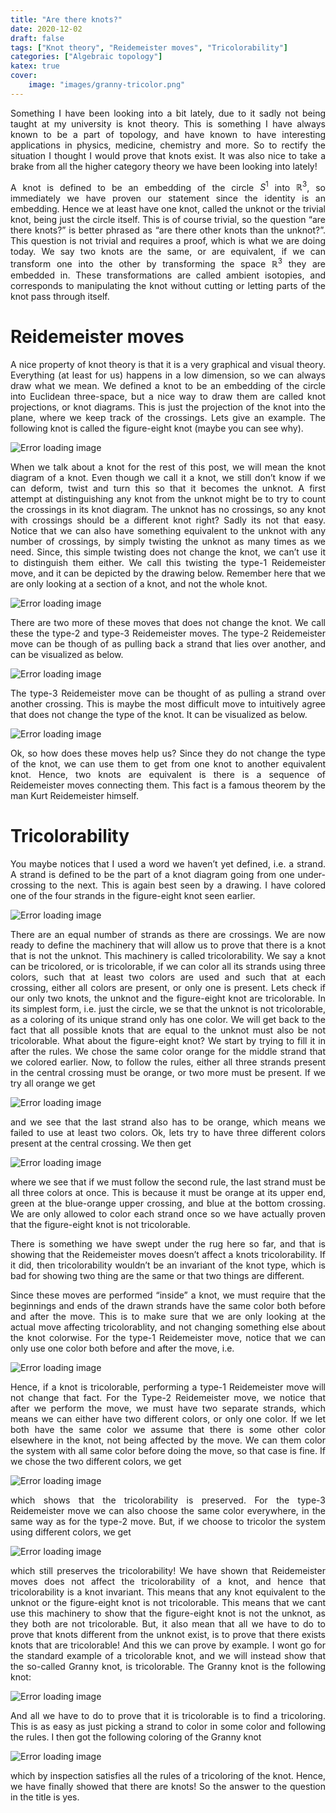 ```yaml
---
title: "Are there knots?"
date: 2020-12-02
draft: false
tags: ["Knot theory", "Reidemeister moves", "Tricolorability"]
categories: ["Algebraic topology"]
katex: true
cover:
    image: "images/granny-tricolor.png"
---
```



Something I have been looking into a bit lately, due to it sadly not being taught at my university is knot theory. This is something I have always known to be a part of topology, and have known to have interesting applications in physics, medicine, chemistry and more. So to rectify the situation I thought I would prove that knots exist. It was also nice to take a brake from all the higher category theory we have been looking into lately!

A knot is defined to be an embedding of the circle $S^1$ into $\mathbb{R}^3$, so immediately we have proven our statement since the identity is an embedding. Hence we at least have one knot, called the unknot or the trivial knot, being just the circle itself. This is of course trivial, so the question “are there knots?” is better phrased as “are there other knots than the unknot?”. This question is not trivial and requires a proof, which is what we are doing today. We say two knots are the same, or are equivalent, if we can transform one into the other by transforming the space $\mathbb{R}^3$ they are embedded in. These transformations are called ambient isotopies, and corresponds to manipulating the knot without cutting or letting parts of the knot pass through itself.

# Reidemeister moves

A nice property of knot theory is that it is a very graphical and visual theory. Everything (at least for us) happens in a low dimension, so we can always draw what we mean. We defined a knot to be an embedding of the circle into Euclidean three-space, but a nice way to draw them are called knot projections, or knot diagrams. This is just the projection of the knot into the plane, where we keep track of the crossings. Lets give an example. The following knot is called the figure-eight knot (maybe you can see why).

![Error loading image](images/figure-8-knot.png)

When we talk about a knot for the rest of this post, we will mean the knot diagram of a knot. Even though we call it a knot, we still don’t know if we can deform, twist and turn this so that it becomes the unknot. A first attempt at distinguishing any knot from the unknot might be to try to count the crossings in its knot diagram. The unknot has no crossings, so any knot with crossings should be a different knot right? Sadly its not that easy. Notice that we can also have something equivalent to the unknot with any number of crossings, by simply twisting the unknot as many times as we need. Since, this simple twisting does not change the knot, we can’t use it to distinguish them either. We call this twisting the type-1 Reidemeister move, and it can be depicted by the drawing below. Remember here that we are only looking at a section of a knot, and not the whole knot.

![Error loading image](images/reidemeister-1.png)

There are two more of these moves that does not change the knot. We call these the type-2 and type-3 Reidemeister moves. The type-2 Reidemeister move can be though of as pulling back a strand that lies over another, and can be visualized as below.

![Error loading image](images/reidemeister-2.png)

The type-3 Reidemeister move can be thought of as pulling a strand over another crossing. This is maybe the most difficult move to intuitively agree that does not change the type of the knot. It can be visualized as below.

![Error loading image](images/reidemeister-3.png)

Ok, so how does these moves help us? Since they do not change the type of the knot, we can use them to get from one knot to another equivalent knot. Hence, two knots are equivalent is there is a sequence of Reidemeister moves connecting them. This fact is a famous theorem by the man Kurt Reidemeister himself.

# Tricolorability

You maybe notices that I used a word we haven’t yet defined, i.e. a strand. A strand is defined to be the part of a knot diagram going from one under-crossing to the next. This is again best seen by a drawing. I have colored one of the four strands in the figure-eight knot seen earlier.

![Error loading image](images/strand.png)

There are an equal number of strands as there are crossings. We are now ready to define the machinery that will allow us to prove that there is a knot that is not the unknot. This machinery is called tricolorability. We say a knot can be tricolored, or is tricolorable, if we can color all its strands using three colors, such that at least two colors are used and such that at each crossing, either all colors are present, or only one is present. Lets check if our only two knots, the unknot and the figure-eight knot are tricolorable. In its simplest form, i.e. just the circle, we se that the unknot is not tricolorable, as a coloring of its unique strand only has one color. We will get back to the fact that all possible knots that are equal to the unknot must also be not tricolorable. What about the figure-eight knot? We start by trying to fill it in after the rules. We chose the same color orange for the middle strand that we colored earlier. Now, to follow the rules, either all three strands present in the central crossing must be orange, or two more must be present. If we try all orange we get

![Error loading image](images/tricolor-8.png)

and we see that the last strand also has to be orange, which means we failed to use at least two colors. Ok, lets try to have three different colors present at the central crossing. We then get

![Error loading image](images/tricolor-8-2.png)

where we see that if we must follow the second rule, the last strand must be all three colors at once. This is because it must be orange at its upper end, green at the blue-orange upper crossing, and blue at the bottom crossing. We are only allowed to color each strand once so we have actually proven that the figure-eight knot is not tricolorable.

There is something we have swept under the rug here so far, and that is showing that the Reidemeister moves doesn’t affect a knots tricolorability. If it did, then tricolorability wouldn’t be an invariant of the knot type, which is bad for showing two thing are the same or that two things are different.

Since these moves are performed “inside” a knot, we must require that the beginnings and ends of the drawn strands have the same color both before and after the move. This is to make sure that we are only looking at the actual move affecting tricolorablity, and not changing something else about the knot colorwise. For the type-1 Reidemeister move, notice that we can only use one color both before and after the move, i.e.

![Error loading image](images/tricolorable-1.png)

Hence, if a knot is tricolorable, performing a type-1 Reidemeister move will not change that fact. For the Type-2 Reidemeister move, we notice that after we perform the move, we must have two separate strands, which means we can either have two different colors, or only one color. If we let both have the same color we assume that there is some other color elsewhere in the knot, not being affected by the move. We can them color the system with all same color before doing the move, so that case is fine. If we chose the two different colors, we get

![Error loading image](images/tricolorable-2.png)

which shows that the tricolorability is preserved. For the type-3 Reidemeister move we can also choose the same color everywhere, in the same way as for the type-2 move. But, if we choose to tricolor the system using different colors, we get

![Error loading image](images/tricolorable-3.png)

which still preserves the tricolorability! We have shown that Reidemeister moves does not affect the tricolorability of a knot, and hence that tricolorability is a knot invariant. This means that any knot equivalent to the unknot or the figure-eight knot is not tricolorable. This means that we cant use this machinery to show that the figure-eight knot is not the unknot, as they both are not tricolorable. But, it also mean that all we have to do to prove that knots different from the unknot exist, is to prove that there exists knots that are tricolorable! And this we can prove by example. I wont go for the standard example of a tricolorable knot, and we will instead show that the so-called Granny knot, is tricolorable. The Granny knot is the following knot:

![Error loading image](images/granny.png)

And all we have to do to prove that it is tricolorable is to find a tricoloring. This is as easy as just picking a strand to color in some color and following the rules. I then got the following coloring of the Granny knot

![Error loading image](images/granny-tricolor.png)

which by inspection satisfies all the rules of a tricoloring of the knot. Hence, we have finally showed that there are knots! So the answer to the question in the title is yes.



<style>body {text-align: justify}</style>